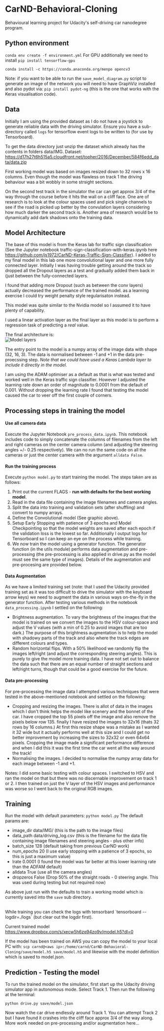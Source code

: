 # CarND-Behavioral-Cloning
Behavioural learning project for Udacity's self-driving car nanodegree program.

## Python environment
`conda env create -f environment.yml`
For GPU additionally we need to install `pip install tensorflow-gpu`

`conda install -c https://conda.anaconda.org/menpo opencv3`

Note: if you want to be able to run the `save_model_diagram.py` script to generate an image of the network you will need to have GraphViz installed and also pydot via: `pip install pydot-ng` (this is the one that works with the Keras visualisation code).

## Data
Initially I am using the provided dataset as I do not have a joystick to generate reliable data with the driving simulator.
Ensure you have a sub-directory called `logs` for tensorflow event logs to be written to (for use by Tensorboard).

To get the data directory just unzip the dataset which already has the contents in folders data/IMG.
Dataset: https://d17h27t6h515a5.cloudfront.net/topher/2016/December/584f6edd_data/data.zip

First working model was based on images resized down to 32 rows x 16 columns. Even though the model was flawless on track 1 the driving behaviour was a bit wobbly in some strsight sections.

On the second test track in the simulator the car can get approx 3/4 of the way through the course before it hits the wall on a cliff face. One are of research is to look at the colour spaces used and pick single channels to see if the road is picked up better by the convulation layers considering how much darker the second track is. Another area of research would be to dynamically add dark shadows onto the training data.


## Model Architecture
The base of this model is from the Keras lab for traffic sign classification (See the Jupyter notebook traffic-sign-classification-with-keras.ipynb here https://github.com/js1972/CarND-Keras-Traffic-Sign-Classifier). I added to my final model in this lab one more convolutional layer and one more fully connected layer. Initially I was having trouble getting around the track so dropped all the Dropout layers as a test and gradually added them back in (just between the fully-connected layers.

I found that adding more Dropout (such as between the conv layers) actually decreased the performance of the trained model. as a learning exercise I could try weight penalty style regularisaton instead.

This model was quite similar to the Nvidia model so I assumed it to have plenty of capability.

I used a linear activation layer as the final layer as this model is to perform a regression task of predicting a *real* value.

The final architecture is:<br>
![Model layers](model.png "Keras Model Architecture")

The entry point to the model is a numpy array of the image data with shape (32, 16, 3). The data is normalised between -1 and +1 in the data pre-proecssing step. *Note that we could have used a Keras Lambda layer to include it directly in the model*.

I am using the ADAM optimiser as a default as that is what was tested and worked well in the Keras traffic sign classifier. However I adjusted the learning rate down an order of magnitude to 0.0001 from the default of 0.001. Without dropping the learning rate I found that testing the model caused the car to veer off the first couple of corners.

## Processing steps in training the model
#### Use all camera data
Execute the Jupyter Notebook `pre_process_data.ipynb`. This notebook includes code to simply concatenate the columns of filenames from the left and right cameras on the center camera column (and adjusting the steering angles +/- 0.25 respectively).
We can no run the same code on all the cameras or just the center camera with the argument `alldata False`.

#### Run the training process
Execute `python model.py` to start training the model. The steps taken are as follows:

1. Print out the current FLAGS - **run with defaults for the best working model**.
2. Read in the data file containing the image filenames and camera angles.
3. Split the data into training and validation sets (after shuffling) and convert to numpy arrays.
4. Define the Convolutional model (See graphic above).
5. Setup Early Stopping with patience of 3 epochs and Model Checkpointing so that the model weights are saved after each epoch if the validation loss is the lowest so far. Additionally I output logs for Tensorboard so I can keep an eye on the process while training.
6. We now train the model using a generator function. The generator function (in the utils module) performs data augmentation and pre-processing (the pre-processing is also applied in drive.py as the model must see the same type of images). Details of the augmentation and pre-procesing are provided below.

#### Data Augmentation
As we have a limited training set (note: that I used the Udacity provided training set as it was too difficult to drive the simulator with the keyboard arrow keys) we need to augment the data in various ways on-the-fly in the generator function.
After testing various methods in the notebook `data_processing.ipynb` I settled on the following:
- Brightness augmentation. To vary the brightness of the images that the model is trained on we convert the images to the HSV colour-space and adjust the V values (with a min of 0.25 to avoid images that are too dark.) The purpose of this brightness augmentation is to help the model with shadowy parts of the track and also where the track edges are different colours and types.
- Random horizontal flips. With a 50% likelihood we randomly flip the images left/right (and adjust the corresponding steering angles). This is purely to give the model more training data. I have not set out to balance the data such that there are an equal number of straight sections and left/right turns, though that could be a good exercise for the future.

#### Data pre-processing
For pre-processing the image data I attempted various techniques that were tested in the above-mentioned notebook and settled on the following:
- Cropping and resizing the images. There is allot of data in the images which I don't think helps the model like scenery and the bonnet of the car. I have cropped the top 55 pixels off the image and also remove the pixels below row 135. finally I have resized the images to 32x16 (thats 32 rows by 16 columns.) At first this resize shape was a mistake as I wanted it 32 wide but it actually performs well at this size and I could get no better improvement by increasing the sizes to 32x32 or even 64x64 pixels. Cropping the image made a significant performance difference and when I did this it was the first time the car went all the way around the track!
- Normalising the images. I decided to normalise the numpy array data for each image between -1 and +1.

Notes: I did some basic testing with colour spaces. I switched to HSV and ran the model on that but there was no discernable improvement on track 1 or 2. I then trained on just the V layer of the HSV images and performance was worse so I went back to the original RGB images.

## Training
Run the model with default parameters: `python model.py`
The default params are:
- image_dir data/IMG/ (this is the path to the image files)
- data_path data/driving_log.csv (this is the filename for the data file containing image filenames and steering angles - plus other info)
- batch_size 128 (default taking from previous CarND work)
- num_epochs 20 (I use early stopping with a patience of 3 epochs, so this is just a maximum value)
- lrate 0.0001 (I found the model was far better at this lower learning rate than the ADFAM default)
- alldata True (use all the camera angles)
- dropzeros False (Drop 50% of the straight roads - 0 steering angle. This was used during testing but not required now)

As above just run with the defaults to train a working model which is currently saved into the `save` sub directory.

<br>
While training you can check the logs with tensorbard `tensorboard --logdir=./logs` (but clear out the logdir first).

Current trained model https://www.dropbox.com/s/xecw5h6zq94zo9v/model.h5?dl=0

If the model has been trained on AWS you can copy the model to your local PC with: `scp carnd@<aws ip>:/home/carnd/CarND-Behavioral-Cloning/save/model.h5 save/model.h5` and likewise with the model definition which is saved to model.json.

## Prediction - Testing the model
To run the trained model on the simulator, first start up the Udacity driving simulator app in autonomous mode. Select Track 1.
Then run the following at the terminal:
```
python drive.py save/model.json
```
Now watch the car drive endlessly around Track 1.
You can attempt Track 2 but I have found it crashes into the cliff face approx 3/4 of the way along. More work needed on pre-processing and/or augmentation here...
